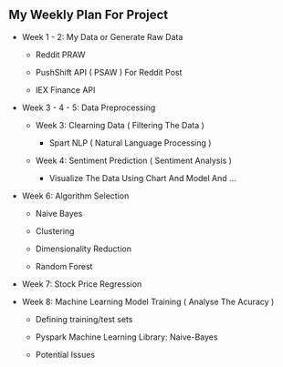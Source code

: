 ## My Weekly Plan For Project

* Week 1 - 2: My Data or Generate Raw Data

    - Reddit PRAW

    - PushShift API ( PSAW ) For Reddit Post

    - IEX Finance API

* Week 3 - 4 - 5: Data Preprocessing

    - Week 3: Clearning Data ( Filtering The Data )

        + Spart NLP ( Natural Language Processing )

    - Week 4: Sentiment Prediction ( Sentiment Analysis )

        + Visualize The Data Using Chart And Model And ...

* Week 6: Algorithm Selection

    - Naive Bayes

    - Clustering

    - Dimensionality Reduction

    - Random Forest

* Week 7: Stock Price Regression

* Week 8: Machine Learning Model Training ( Analyse The Acuracy )

    - Defining training/test sets

    - Pyspark Machine Learning Library: Naive-Bayes

    - Potential Issues